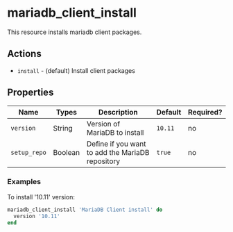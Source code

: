 # mariadb_client_install

This resource installs mariadb client packages.

## Actions

- `install` - (default) Install client packages

## Properties

Name                | Types             | Description                                                   | Default                                   | Required?
------------------- | ----------------- | ------------------------------------------------------------- | ----------------------------------------- | ---------
`version`           | String            | Version of MariaDB to install                                 | `10.11`                                   | no
`setup_repo`        | Boolean           | Define if you want to add the MariaDB repository              | `true`                                    | no

### Examples

To install '10.11' version:

```ruby
mariadb_client_install 'MariaDB Client install' do
  version '10.11'
end
```
